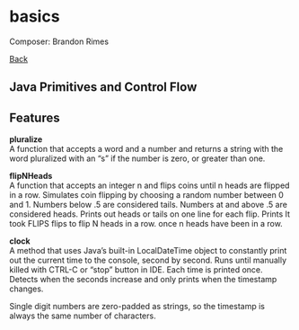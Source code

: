 # basics

Composer: Brandon Rimes

[Back](../README.md)

## Java Primitives and Control Flow

## Features

**pluralize**  
A function that accepts a word and a number and returns a string with the word pluralized with an “s” if the number is zero, or greater than one.

**flipNHeads**  
A function that accepts an integer n and flips coins until n heads are flipped in a row. Simulates coin flipping by choosing a random number between 0 and 1. Numbers below .5 are considered tails. Numbers at and above .5 are considered heads. Prints out heads or tails on one line for each flip. Prints It took FLIPS flips to flip N heads in a row. once n heads have been in a row.

**clock**  
A method that uses Java’s built-in LocalDateTime object to constantly print out the current time to the console, second by second. Runs until manually killed with CTRL-C or “stop” button in IDE. Each time is printed once. Detects when the seconds increase and only prints when the timestamp changes.

Single digit numbers are zero-padded as strings, so the timestamp is always the same number of characters.
